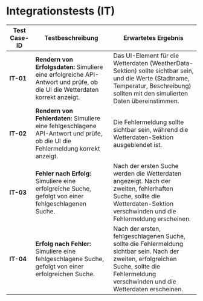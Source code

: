 # Integrationstests (IT)

| Test Case-ID | Testbeschreibung                                                                                                                | Erwartetes Ergebnis                                                                                                                                                                           |
| ------------ | ------------------------------------------------------------------------------------------------------------------------------- | --------------------------------------------------------------------------------------------------------------------------------------------------------------------------------------------- |
| **IT-01**    | **Rendern von Erfolgsdaten:** Simuliere eine erfolgreiche API-Antwort und prüfe, ob die UI die Wetterdaten korrekt anzeigt.     | Das UI-Element für die Wetterdaten (WeatherData-Sektion) sollte sichtbar sein, und die Werte (Stadtname, Temperatur, Beschreibung) sollten mit den simulierten Daten übereinstimmen.          |
| **IT-02**    | **Rendern von Fehlerdaten:** Simuliere eine fehlgeschlagene API-Antwort und prüfe, ob die UI die Fehlermeldung korrekt anzeigt. | Die Fehlermeldung sollte sichtbar sein, während die Wetterdaten-Sektion ausgeblendet ist.                                                                                                     |
| **IT-03**    | **Fehler nach Erfolg:** Simuliere eine erfolgreiche Suche, gefolgt von einer fehlgeschlagenen Suche.                            | Nach der ersten Suche werden die Wetterdaten angezeigt. Nach der zweiten, fehlerhaften Suche, sollte die Wetterdaten-Sektion verschwinden und die Fehlermeldung erscheinen.                   |
| **IT-04**    | **Erfolg nach Fehler:** Simuliere eine fehlgeschlagene Suche, gefolgt von einer erfolgreichen Suche.                            | Nach der ersten, fehlgeschlagenen Suche, sollte die Fehlermeldung sichtbar sein. Nach der zweiten, erfolgreichen Suche, sollte die Fehlermeldung verschwinden und die Wetterdaten erscheinen. |
